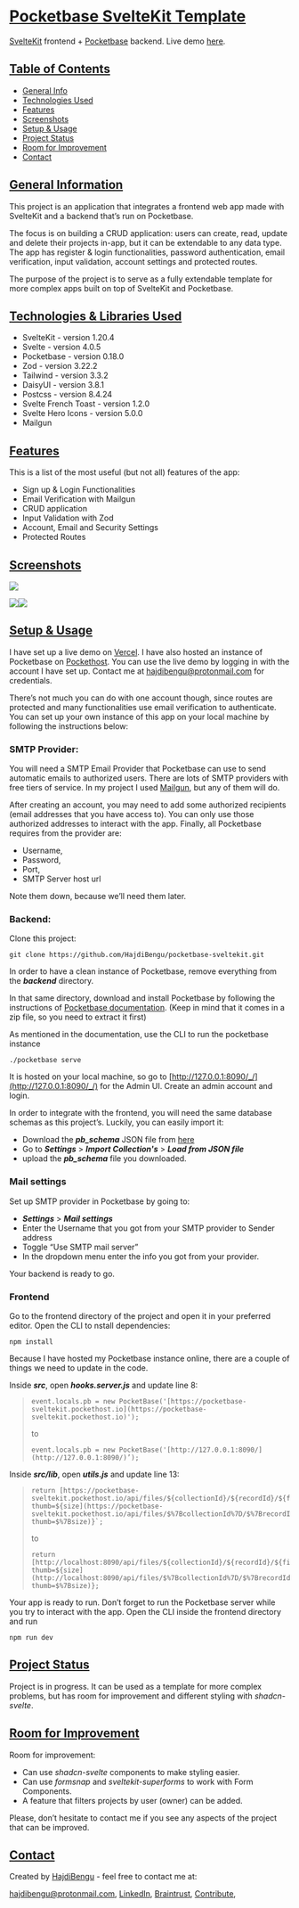 # [Pocketbase SvelteKit Template](https://github.com/HajdiBengu/pocketbase-sveltekit/#pocketbase-sveltekit-template)

[SvelteKit](https://kit.svelte.dev/) frontend + [Pocketbase](https://pocketbase.io/) backend. Live demo [here](https://www.example.com).

## [Table of Contents](https://github.com/HajdiBengu/pocketbase-sveltekit/#table-of-contents)

-   [General Info](https://github.com/ritaly/README-cheatsheet#general-information)
-   [Technologies Used](https://github.com/HajdiBengu/pocketbase-sveltekit/#technologies-used)
-   [Features](https://github.com/HajdiBengu/pocketbase-sveltekit/#features)
-   [Screenshots](https://github.com/HajdiBengu/pocketbase-sveltekit/#screenshots)
-   [Setup & Usage](https://github.com/HajdiBengu/pocketbase-sveltekit/#setup-&-usage)
-   [Project Status](https://github.com/HajdiBengu/pocketbase-sveltekit/#project-status)
-   [Room for Improvement](https://github.com/HajdiBengu/pocketbase-sveltekit/#room-for-improvement)
-   [Contact](https://github.com/HajdiBengu/pocketbase-sveltekit/#contact)

## [General Information](https://github.com/HajdiBengu/pocketbase-sveltekit/#general-information)

This project is an application that integrates a frontend web app made with SvelteKit and a backend that’s run on Pocketbase.

The focus is on building a CRUD application: users can create, read, update and delete their projects in-app, but it can be extendable to any data type. The app has register & login functionalities, password authentication, email verification, input validation, account settings and protected routes.

The purpose of the project is to serve as a fully extendable template for more complex apps built on top of SvelteKit and Pocketbase.

## [Technologies & Libraries Used](https://github.com/HajdiBengu/pocketbase-sveltekit/#technologies-&-libraries-used)

-   SvelteKit - version 1.20.4
-   Svelte - version 4.0.5
-   Pocketbase - version 0.18.0
-   Zod - version 3.22.2
-   Tailwind - version 3.3.2
-   DaisyUI - version 3.8.1
-   Postcss - version 8.4.24
-   Svelte French Toast - version 1.2.0
-   Svelte Hero Icons - version 5.0.0
-   Mailgun
    

## [Features](https://github.com/HajdiBengu/pocketbase-sveltekit/#features)

This is a list of the most useful (but not all) features of the app:

-   Sign up & Login Functionalities
-   Email Verification with Mailgun
-   CRUD application
-   Input Validation with Zod
-   Account, Email and Security Settings
-   Protected Routes
    

## [Screenshots](https://github.com/HajdiBengu/pocketbase-sveltekit/#screenshots)

![](https://lh5.googleusercontent.com/_4Mb0LfuzemCn_6IPZcrvLmHBI5pE_dpaQw74rHluZ1fuN8OvYsq26ZHSqCANAXsPEflduMZfGsryMZ2HvRtaOOSEAIopTR7LTL36L2M_F1KAl-Vr3ejzVYNxBmfdxYvRtAy4gQjTK-exXoopkKcvTM)

![](https://lh3.googleusercontent.com/hXbyudwI73udJEJkcWGxobCKyFZ3sGOcplwZWH5mdB-smyiPSvs0-v6s1wiyXOppUuFfqc694dbac_u30vcywFdwkOKNUFqojwpqNTbmMtWT0pZ14XBGWMom--DRMH_mg1zcdTGA9WbqnsZYVSjKbj8)![](https://lh3.googleusercontent.com/wbYflmgSRXekoroEaMxfWKn8-hVrrejikjkQnnyAtOcWBAiP5clD0eZt08NTJKihdvHWSefAQj8gc3Flk-z_FzDz-mHEltTWK5gdB5GepLVqove-o8z3U6ddtbt3rgFF4HFJ2cJ1D6QLKgGlPvOz3gU)

## [Setup & Usage](https://github.com/HajdiBengu/pocketbase-sveltekit/#setup-&-usage)

  

I have set up a live demo on [Vercel](ww). I have also hosted an instance of Pocketbase on [Pockethost](https://pockethost.io/). You can use the live demo by logging in with the account I have set up. Contact me at [hajdibengu@protonmail.com](mailto:hajdibengu@protonmail.com) for credentials.

There’s not much you can do with one account though, since routes are protected and many functionalities use email verification to authenticate. You can set up your own instance of this app on your local machine by following the instructions below:

### SMTP Provider:
    

You will need a SMTP Email Provider that Pocketbase can use to send automatic emails to authorized users. There are lots of SMTP providers with free tiers of service. In my project I used [Mailgun](https://www.mailgun.com/), but any of them will do.

After creating an account, you may need to add some authorized recipients (email addresses that you have access to). You can only use those authorized addresses to interact with the app. Finally, all Pocketbase requires from the provider are:

- Username,
- Password,
- Port,
- SMTP Server host url

Note them down, because we’ll need them later.

### Backend:
    

Clone this project:

    git clone https://github.com/HajdiBengu/pocketbase-sveltekit.git

In order to have a clean instance of Pocketbase, remove everything from the ***backend*** directory.

In that same directory, download and install Pocketbase by following the instructions of [Pocketbase documentation](https://pocketbase.io/docs/). (Keep in mind that it comes in a zip file, so you need to extract it first)

As mentioned in the documentation, use the CLI to run the pocketbase instance

    ./pocketbase serve

It is hosted on your local machine, so go to [http://127.0.0.1:8090/_/](http://127.0.0.1:8090/_/) for the Admin UI. Create an admin account and login.

In order to integrate with the frontend, you will need the same database schemas as this project’s. Luckily, you can easily import it:

- Download the ***pb_schema*** JSON file from [here](https://github.com/HajdiBengu/pocketbase-sveltekit-schema-json/blob/main/pb_schema.json)
- Go to ***Settings*** > ***Import Collection's*** > ***Load from JSON file***
- upload the ***pb_schema*** file you downloaded.

### Mail settings

Set up SMTP provider in Pocketbase by going to:

- ***Settings*** > ***Mail settings***
- Enter the Username that you got from your SMTP provider to Sender address
- Toggle “Use SMTP mail server”
- In the dropdown menu enter the info you got from your provider.

Your backend is ready to go.

### Frontend

    

Go to the frontend directory of the project and open it in your preferred editor. Open the CLI to nstall dependencies:

    npm install

Because I have hosted my Pocketbase instance online, there are a couple of things we need to update in the code.

Inside ***src***, open ***hooks.server.js*** and update line 8:

>     event.locals.pb = new PocketBase('[https://pocketbase-sveltekit.pockethost.io](https://pocketbase-sveltekit.pockethost.io)');
> 
> to
> 
>     event.locals.pb = new PocketBase('[http://127.0.0.1:8090/](http://127.0.0.1:8090/)’);

Inside ***src/lib***, open ***utils.js*** and update line 13:

>     return [https://pocketbase-sveltekit.pockethost.io/api/files/${collectionId}/${recordId}/${fileName}?thumb=${size](https://pocketbase-sveltekit.pockethost.io/api/files/$%7BcollectionId%7D/$%7BrecordId%7D/$%7BfileName%7D?thumb=$%7Bsize)}`;
> 
> to
> 
>     return [http://localhost:8090/api/files/${collectionId}/${recordId}/${fileName}?thumb=${size](http://localhost:8090/api/files/$%7BcollectionId%7D/$%7BrecordId%7D/$%7BfileName%7D?thumb=$%7Bsize)};

Your app is ready to run. Don’t forget to run the Pocketbase server while you try to interact with the app. Open the CLI inside the frontend directory and run

    npm run dev

## [Project Status](https://github.com/HajdiBengu/pocketbase-sveltekit/#project-status)

Project is in progress. It can be used as a template for more complex problems, but has room for improvement and different styling with *shadcn-svelte*.

## [Room for Improvement](https://github.com/HajdiBengu/pocketbase-sveltekit/#room-for-improvement)

Room for improvement:

-   Can use *shadcn-svelte* components to make styling easier.
-   Can use *formsnap* and *sveltekit-superforms* to work with Form Components.
-   A feature that filters projects by user (owner) can be added.
    

Please, don’t hesitate to contact me if you see any aspects of the project that can be improved.

## [Contact](https://github.com/HajdiBengu/pocketbase-sveltekit/#contact)

Created by [HajdiBengu](https://github.com/HajdiBengu) - feel free to contact me at:

hajdibengu@protonmail.com, 
[LinkedIn](https://www.linkedin.com/in/hajdi-bengu/), 
[Braintrust](https://app.usebraintrust.com/talent/261507/), 
[Contribute](https://www.contribute.xyz/Hajdi), 
